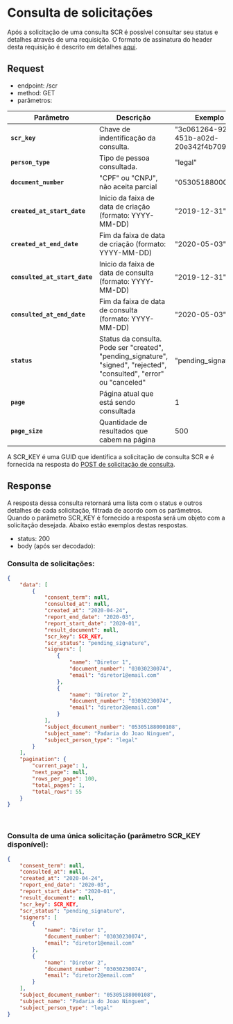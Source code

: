 # Consulta de solicitações

Após a solicitação de uma consulta SCR é possível consultar seu status e
detalhes através de uma requisição. O formato de assinatura do header
desta requisição é descrito em detalhes [aqui](?file=223).

## Request

- endpoint: /scr
- method: GET
- parâmetros:
 
| Parâmetro | Descrição | Exemplo |
|---|---|---|
| **`scr_key`** | Chave de indentificação da consulta. | "3c061264-923b-451b-a02d-20e342f4b709" |
| **`person_type`** | Tipo de pessoa consultada. | "legal" |
| **`document_number`** | "CPF" ou "CNPJ", não aceita parcial | "05305188000108" |
| **`created_at_start_date`** | Inicio da faixa de data de criação (formato: YYYY-MM-DD) | "2019-12-31" |
| **`created_at_end_date`** | Fim da faixa de data de criação (formato: YYYY-MM-DD) | "2020-05-03" |
| **`consulted_at_start_date`** | Inicio da faixa de data de consulta (formato: YYYY-MM-DD) | "2019-12-31" |
| **`consulted_at_end_date`** | Fim da faixa de data de consulta (formato: YYYY-MM-DD) | "2020-05-03" |
| **`status`** | Status da consulta. Pode ser "created", "pending_signature", "signed", "rejected", "consulted", "error" ou "canceled"| "pending_signature" |
| **`page`** | Página atual que está sendo consultada | 1 |
| **`page_size`** | Quantidade de resultados que cabem na página | 500 |

A SCR_KEY é uma GUID que identifica a solicitação de consulta SCR e é
fornecida na resposta do [POST de solicitação de consulta](?file=773).

## Response

A resposta dessa consulta retornará uma lista com o status e outros detalhes de
cada solicitação, filtrada de acordo com os parâmetros. Quando o parâmetro SCR_KEY é fornecido
 a resposta será um objeto com a solicitação desejada. Abaixo estão exemplos destas respostas.

- status: 200
- body (após ser decodado): 

### Consulta de solicitações:
  
```json
{
    "data": [
        {
            "consent_term": null,
            "consulted_at": null,
            "created_at": "2020-04-24",
            "report_end_date": "2020-03",
            "report_start_date": "2020-01",
            "result_document": null,
            "scr_key": SCR_KEY,
            "scr_status": "pending_signature",
            "signers": [
                {
                    "name": "Diretor 1",
                    "document_number": "03030230074",
                    "email": "diretor1@email.com"
                },
                {
                    "name": "Diretor 2",
                    "document_number": "03030230074",
                    "email": "diretor2@email.com"
                }
            ],
            "subject_document_number": "05305188000108",
            "subject_name": "Padaria do Joao Ninguem",
            "subject_person_type": "legal"
        }
    ],
    "pagination": {
        "current_page": 1,
        "next_page": null,
        "rows_per_page": 100,
        "total_pages": 1,
        "total_rows": 55
    }
}

```
<br>

### Consulta de uma única solicitação (parâmetro SCR_KEY disponível):

```json
{
    "consent_term": null,
    "consulted_at": null,
    "created_at": "2020-04-24",
    "report_end_date": "2020-03",
    "report_start_date": "2020-01",
    "result_document": null,
    "scr_key": SCR_KEY,
    "scr_status": "pending_signature",
    "signers": [
        {
            "name": "Diretor 1",
            "document_number": "03030230074",
            "email": "diretor1@email.com"
        },
        {
            "name": "Diretor 2",
            "document_number": "03030230074",
            "email": "diretor2@email.com"
        }
    ],
    "subject_document_number": "05305188000108",
    "subject_name": "Padaria do Joao Ninguem",
    "subject_person_type": "legal"
}

```
<br>
 